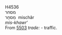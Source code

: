 <body>
  <p>H4536<br>  מסחר  <br> מִסחָר  ‎  mischâr  <br><i>mis-khawr‘ </i><br>From <a href="h5503.htm">5503</a>  <i>trade: - </i>traffic.<br></p>
 </body>